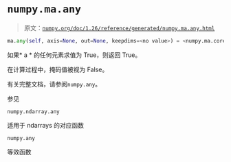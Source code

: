 # `numpy.ma.any`

> 原文：[`numpy.org/doc/1.26/reference/generated/numpy.ma.any.html`](https://numpy.org/doc/1.26/reference/generated/numpy.ma.any.html)

```py
ma.any(self, axis=None, out=None, keepdims=<no value>) = <numpy.ma.core._frommethod object>
```

如果* a * 的任何元素求值为 True，则返回 True。

在计算过程中，掩码值被视为 False。

有关完整文档，请参阅`numpy.any`。

参见

`numpy.ndarray.any`

适用于 ndarrays 的对应函数

`numpy.any`

等效函数
